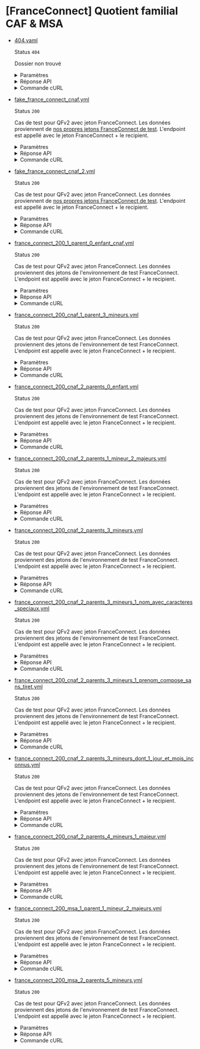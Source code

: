 # [FranceConnect] Quotient familial CAF & MSA
* [404.yaml](404.yaml)

  Status `404`

  Dossier non trouvé

  <details><summary>Paramètres</summary>
  <p>

  ```json
  {
    "nomNaissance": "LEFEBVRE",
    "codeCogInseeCommuneNaissance": "00404",
    "codeCogInseePaysNaissance": "99100",
    "sexeEtatCivil": "F"
  }
  ```

  </p>
  </details>

  <details><summary>Réponse API</summary>
  <p>

  ```json
  {
    "errors": [
      {
        "code": "37003",
        "title": "Dossier allocataire absent CNAV",
        "detail": "Le dossier allocataire n'a pas été trouvé auprès de la CNAV.",
        "source": null,
        "meta": {
          "provider": "CNAV"
        }
      }
    ]
  }
  ```

  </p>
  </details>

  <details><summary>Commande cURL</summary>
  <p>

  ```bash
  curl -H "Authorization: Bearer $token_france_connect" --url "https://staging.particulier.api.gouv.fr/v3/dss/quotient_familial/france_connect?recipient=13002526500013"
  ```

  </p>
  </details>
* [fake_france_connect_cnaf.yml](fake_france_connect_cnaf.yml)

  Status `200`

  Cas de test pour QFv2 avec jeton FranceConnect.
Les données proviennent de [nos propres jetons FranceConnect de test](../france_connect/cnaf_qfv2.yml).
L'endpoint est appellé avec le jeton FranceConnect + le recipient.

  <details><summary>Paramètres</summary>
  <p>

  ```json
  {
    "prenoms": [
      "Georges"
    ],
    "nomNaissance": "CNAF",
    "nomUsage": "MARTIN",
    "anneeDateNaissance": 2002,
    "moisDateNaissance": 1,
    "jourDateNaissance": 1,
    "sexeEtatCivil": "M",
    "codeCogInseeCommuneNaissance": "75002",
    "codeCogInseePaysNaissance": "99100"
  }
  ```

  </p>
  </details>

  <details><summary>Réponse API</summary>
  <p>

  ```json
  {
    "data": {
      "allocataires": [
        {
          "nom_naissance": "CNAF",
          "nom_usage": "MARTIN",
          "prenoms": "GEORGES",
          "date_naissance": "2002-01-01",
          "sexe": "M"
        }
      ],
      "enfants": [],
      "adresse": {
        "destinataire": "Monsieur CNAF MARTIN",
        "complement_information": null,
        "complement_information_geographique": null,
        "numero_libelle_voie": "1 RUE MONTORGUEIL",
        "lieu_dit": null,
        "code_postal_ville": "75002 PARIS",
        "pays": "FRANCE"
      },
      "quotient_familial": {
        "fournisseur": "CNAF",
        "valeur": 2550,
        "annee": 2024,
        "mois": 2,
        "annee_calcul": 2024,
        "mois_calcul": 12
      }
    },
    "links": {},
    "meta": {}
  }
  ```

  </p>
  </details>

  <details><summary>Commande cURL</summary>
  <p>

  ```bash
  curl -H "Authorization: Bearer $token_france_connect" --url "https://staging.particulier.api.gouv.fr/v3/dss/quotient_familial/france_connect?recipient=13002526500013"
  ```

  </p>
  </details>
* [fake_france_connect_cnaf_2.yml](fake_france_connect_cnaf_2.yml)

  Status `200`

  Cas de test pour QFv2 avec jeton FranceConnect.
Les données proviennent de [nos propres jetons FranceConnect de test](../france_connect/cnaf_qfv2.yml).
L'endpoint est appellé avec le jeton FranceConnect + le recipient.

  <details><summary>Paramètres</summary>
  <p>

  ```json
  {
    "prenoms": [
      "Thomas"
    ],
    "nomNaissance": "Delatour",
    "nomUsage": "Delamouette",
    "anneeDateNaissance": 1994,
    "moisDateNaissance": 4,
    "jourDateNaissance": 16,
    "sexeEtatCivil": "M",
    "codeCogInseeCommuneNaissance": "75111",
    "codeCogInseePaysNaissance": "99100"
  }
  ```

  </p>
  </details>

  <details><summary>Réponse API</summary>
  <p>

  ```json
  {
    "data": {
      "allocataires": [
        {
          "nom_naissance": "CNAF",
          "nom_usage": "MARTIN",
          "prenoms": "GEORGES",
          "date_naissance": "2002-01-01",
          "sexe": "M"
        }
      ],
      "enfants": [],
      "adresse": {
        "destinataire": "Monsieur CNAF MARTIN",
        "complement_information": null,
        "complement_information_geographique": null,
        "numero_libelle_voie": "1 RUE MONTORGUEIL",
        "lieu_dit": null,
        "code_postal_ville": "75002 PARIS",
        "pays": "FRANCE"
      },
      "quotient_familial": {
        "fournisseur": "CNAF",
        "valeur": 2550,
        "annee": 2024,
        "mois": 2,
        "annee_calcul": 2024,
        "mois_calcul": 12
      }
    },
    "links": {},
    "meta": {}
  }
  ```

  </p>
  </details>

  <details><summary>Commande cURL</summary>
  <p>

  ```bash
  curl -H "Authorization: Bearer $token_france_connect" --url "https://staging.particulier.api.gouv.fr/v3/dss/quotient_familial/france_connect?recipient=13002526500013"
  ```

  </p>
  </details>
* [france_connect_200_1_parent_0_enfant_cnaf.yml](france_connect_200_1_parent_0_enfant_cnaf.yml)

  Status `200`

  Cas de test pour QFv2 avec jeton FranceConnect.
Les données proviennent des jetons de l'environnement de test FranceConnect.
L'endpoint est appellé avec le jeton FranceConnect + le recipient.

  <details><summary>Paramètres</summary>
  <p>

  ```json
  {
    "prenoms": [
      "Angela",
      "Claire",
      "Louise"
    ],
    "nomNaissance": "DUBOIS",
    "anneeDateNaissance": 1962,
    "moisDateNaissance": 8,
    "jourDateNaissance": 24,
    "sexeEtatCivil": "F",
    "codeCogInseeCommuneNaissance": "75107",
    "codeCogInseePaysNaissance": "99100"
  }
  ```

  </p>
  </details>

  <details><summary>Réponse API</summary>
  <p>

  ```json
  {
    "data": {
      "allocataires": [
        {
          "nom_naissance": "DUBOIS",
          "nom_usage": "DUBOIS",
          "prenoms": "ANGELA",
          "date_naissance": "1962-08-24",
          "sexe": "F"
        }
      ],
      "enfants": [],
      "adresse": {
        "destinataire": "Madame DUBOIS ANGELA",
        "complement_information": null,
        "complement_information_geographique": null,
        "numero_libelle_voie": "1 RUE MONTORGUEIL",
        "lieu_dit": null,
        "code_postal_ville": "75002 PARIS",
        "pays": "FRANCE"
      },
      "quotient_familial": {
        "fournisseur": "CNAF",
        "valeur": 2550,
        "annee": 2024,
        "mois": 2,
        "annee_calcul": 2024,
        "mois_calcul": 12
      }
    },
    "links": {},
    "meta": {}
  }
  ```

  </p>
  </details>

  <details><summary>Commande cURL</summary>
  <p>

  ```bash
  curl -H "Authorization: Bearer $token_france_connect" --url "https://staging.particulier.api.gouv.fr/v3/dss/quotient_familial/france_connect?recipient=13002526500013"
  ```

  </p>
  </details>
* [france_connect_200_cnaf_1_parent_3_mineurs.yml](france_connect_200_cnaf_1_parent_3_mineurs.yml)

  Status `200`

  Cas de test pour QFv2 avec jeton FranceConnect.
Les données proviennent des jetons de l'environnement de test FranceConnect.
L'endpoint est appellé avec le jeton FranceConnect + le recipient.

  <details><summary>Paramètres</summary>
  <p>

  ```json
  {
    "prenoms": [
      "Pierre"
    ],
    "nomNaissance": "MERCIER",
    "anneeDateNaissance": 1969,
    "moisDateNaissance": 3,
    "jourDateNaissance": 17,
    "sexeEtatCivil": "M",
    "codeCogInseeCommuneNaissance": "95277",
    "codeCogInseePaysNaissance": "99100"
  }
  ```

  </p>
  </details>

  <details><summary>Réponse API</summary>
  <p>

  ```json
  {
    "data": {
      "allocataires": [
        {
          "nom_naissance": "MERCIER",
          "nom_usage": "MERCIER",
          "prenoms": "PIERRE",
          "date_naissance": "1969-03-17",
          "sexe": "M"
        }
      ],
      "enfants": [
        {
          "nom_naissance": "MERCIER",
          "nom_usage": "MERCIER",
          "prenoms": "PIERRE",
          "date_naissance": "2018-01-10",
          "sexe": "M"
        },
        {
          "nom_naissance": "MERCIER",
          "nom_usage": "MERCIER",
          "prenoms": "ROBERT",
          "date_naissance": "2020-03-15",
          "sexe": "M"
        },
        {
          "nom_naissance": "MERCIER",
          "nom_usage": "MERCIER",
          "prenoms": "HENRY",
          "date_naissance": "2022-06-20",
          "sexe": "M"
        }
      ],
      "adresse": {
        "destinataire": "Monsieur MERCIER PIERRE",
        "complement_information": null,
        "complement_information_geographique": null,
        "numero_libelle_voie": "1 RUE MONTORGUEIL",
        "lieu_dit": null,
        "code_postal_ville": "75002 PARIS",
        "pays": "FRANCE"
      },
      "quotient_familial": {
        "fournisseur": "CNAF",
        "valeur": 2550,
        "annee": 2024,
        "mois": 2,
        "annee_calcul": 2024,
        "mois_calcul": 12
      }
    },
    "links": {},
    "meta": {}
  }
  ```

  </p>
  </details>

  <details><summary>Commande cURL</summary>
  <p>

  ```bash
  curl -H "Authorization: Bearer $token_france_connect" --url "https://staging.particulier.api.gouv.fr/v3/dss/quotient_familial/france_connect?recipient=13002526500013"
  ```

  </p>
  </details>
* [france_connect_200_cnaf_2_parents_0_enfant.yml](france_connect_200_cnaf_2_parents_0_enfant.yml)

  Status `200`

  Cas de test pour QFv2 avec jeton FranceConnect.
Les données proviennent des jetons de l'environnement de test FranceConnect.
L'endpoint est appellé avec le jeton FranceConnect + le recipient.

  <details><summary>Paramètres</summary>
  <p>

  ```json
  {
    "prenoms": [
      "Anne-Laure"
    ],
    "nomNaissance": "HUCHE",
    "anneeDateNaissance": 1945,
    "moisDateNaissance": 9,
    "jourDateNaissance": 30,
    "sexeEtatCivil": "F",
    "codeCogInseeCommuneNaissance": "31555",
    "codeCogInseePaysNaissance": "99100"
  }
  ```

  </p>
  </details>

  <details><summary>Réponse API</summary>
  <p>

  ```json
  {
    "data": {
      "allocataires": [
        {
          "nom_naissance": "HUCHE",
          "nom_usage": "MERCIER",
          "prenoms": "ANNE-LAURE",
          "date_naissance": "1945-09-30",
          "sexe": "F"
        },
        {
          "nom_naissance": "MERCIER",
          "nom_usage": "MERCIER",
          "prenoms": "JEAN LOUIS",
          "date_naissance": "1945-10-12",
          "sexe": "M"
        }
      ],
      "enfants": [],
      "adresse": {
        "destinataire": "Monsieur MERCIER JEAN",
        "complement_information": null,
        "complement_information_geographique": null,
        "numero_libelle_voie": "1 RUE MONTORGUEIL",
        "lieu_dit": null,
        "code_postal_ville": "75002 PARIS",
        "pays": "FRANCE"
      },
      "quotient_familial": {
        "fournisseur": "CNAF",
        "valeur": 2550,
        "annee": 2024,
        "mois": 2,
        "annee_calcul": 2024,
        "mois_calcul": 12
      }
    },
    "links": {},
    "meta": {}
  }
  ```

  </p>
  </details>

  <details><summary>Commande cURL</summary>
  <p>

  ```bash
  curl -H "Authorization: Bearer $token_france_connect" --url "https://staging.particulier.api.gouv.fr/v3/dss/quotient_familial/france_connect?recipient=13002526500013"
  ```

  </p>
  </details>
* [france_connect_200_cnaf_2_parents_1_mineur_2_majeurs.yml](france_connect_200_cnaf_2_parents_1_mineur_2_majeurs.yml)

  Status `200`

  Cas de test pour QFv2 avec jeton FranceConnect.
Les données proviennent des jetons de l'environnement de test FranceConnect.
L'endpoint est appellé avec le jeton FranceConnect + le recipient.

  <details><summary>Paramètres</summary>
  <p>

  ```json
  {
    "prenoms": [
      "Melissandre",
      "Juliette"
    ],
    "nomNaissance": "TROIS-DUPRE",
    "anneeDateNaissance": 1981,
    "moisDateNaissance": 7,
    "jourDateNaissance": 27,
    "sexeEtatCivil": "F",
    "codeCogInseeCommuneNaissance": "13012",
    "codeCogInseePaysNaissance": "99100"
  }
  ```

  </p>
  </details>

  <details><summary>Réponse API</summary>
  <p>

  ```json
  {
    "data": {
      "allocataires": [
        {
          "nom_naissance": "DUBOIS",
          "nom_usage": "TROIS-DUPRE",
          "prenoms": "MELISSANDRE JULIETTE",
          "date_naissance": "1981-07-27",
          "sexe": "F"
        },
        {
          "nom_naissance": "TROIS-DUPRE",
          "nom_usage": "TROIS-DUPRE",
          "prenoms": "PAUL",
          "date_naissance": "1963-10-12",
          "sexe": "M"
        }
      ],
      "enfants": [
        {
          "nom_naissance": "TROIS-DUPRE",
          "nom_usage": "TROIS-DUPRE",
          "prenoms": "PIERRE",
          "date_naissance": "2004-01-10",
          "sexe": "M"
        },
        {
          "nom_naissance": "TROIS-DUPRE",
          "nom_usage": "TROIS-DUPRE",
          "prenoms": "LOU",
          "date_naissance": "2015-03-15",
          "sexe": "F"
        },
        {
          "nom_naissance": "TROIS-DUPRE",
          "nom_usage": "TROIS-DUPRE",
          "prenoms": "HENRY",
          "date_naissance": "2022-06-20",
          "sexe": "M"
        }
      ],
      "adresse": {
        "destinataire": "Monsieur TROIS-DUPRE PAUL",
        "complement_information": null,
        "complement_information_geographique": null,
        "numero_libelle_voie": "1 RUE MONTORGUEIL",
        "lieu_dit": null,
        "code_postal_ville": "75002 PARIS",
        "pays": "FRANCE"
      },
      "quotient_familial": {
        "fournisseur": "CNAF",
        "valeur": 2550,
        "annee": 2024,
        "mois": 2,
        "annee_calcul": 2024,
        "mois_calcul": 12
      }
    },
    "links": {},
    "meta": {}
  }
  ```

  </p>
  </details>

  <details><summary>Commande cURL</summary>
  <p>

  ```bash
  curl -H "Authorization: Bearer $token_france_connect" --url "https://staging.particulier.api.gouv.fr/v3/dss/quotient_familial/france_connect?recipient=13002526500013"
  ```

  </p>
  </details>
* [france_connect_200_cnaf_2_parents_3_mineurs.yml](france_connect_200_cnaf_2_parents_3_mineurs.yml)

  Status `200`

  Cas de test pour QFv2 avec jeton FranceConnect.
Les données proviennent des jetons de l'environnement de test FranceConnect.
L'endpoint est appellé avec le jeton FranceConnect + le recipient.

  <details><summary>Paramètres</summary>
  <p>

  ```json
  {
    "prenoms": [
      "Paul",
      "Louis"
    ],
    "nomNaissance": "DUPONT",
    "anneeDateNaissance": 1962,
    "moisDateNaissance": 8,
    "jourDateNaissance": 24,
    "sexeEtatCivil": "M",
    "codeCogInseeCommuneNaissance": "75107",
    "codeCogInseePaysNaissance": "99100"
  }
  ```

  </p>
  </details>

  <details><summary>Réponse API</summary>
  <p>

  ```json
  {
    "data": {
      "allocataires": [
        {
          "nom_naissance": "DUPONT",
          "nom_usage": "DUPONT",
          "prenoms": "PAUL LOUIS",
          "date_naissance": "1962-08-24",
          "sexe": "M"
        },
        {
          "nom_naissance": "DURAND",
          "nom_usage": "DUPONT",
          "prenoms": "ANGELA LOUISE",
          "date_naissance": "1963-10-12",
          "sexe": "F"
        }
      ],
      "enfants": [
        {
          "nom_naissance": "DUPONT",
          "nom_usage": "DUPONT",
          "prenoms": "PIERRE",
          "date_naissance": "2018-01-10",
          "sexe": "M"
        },
        {
          "nom_naissance": "DUPONT",
          "nom_usage": "DUPONT",
          "prenoms": "ROBERT",
          "date_naissance": "2020-03-15",
          "sexe": "M"
        },
        {
          "nom_naissance": "DUPONT",
          "nom_usage": "DUPONT",
          "prenoms": "HENRY",
          "date_naissance": "2022-06-20",
          "sexe": "M"
        }
      ],
      "adresse": {
        "destinataire": "Monsieur DUPONT PAUL",
        "complement_information": null,
        "complement_information_geographique": null,
        "numero_libelle_voie": "1 RUE MONTORGUEIL",
        "lieu_dit": null,
        "code_postal_ville": "75002 PARIS",
        "pays": "FRANCE"
      },
      "quotient_familial": {
        "fournisseur": "CNAF",
        "valeur": 2550,
        "annee": 2024,
        "mois": 2,
        "annee_calcul": 2024,
        "mois_calcul": 12
      }
    },
    "links": {},
    "meta": {}
  }
  ```

  </p>
  </details>

  <details><summary>Commande cURL</summary>
  <p>

  ```bash
  curl -H "Authorization: Bearer $token_france_connect" --url "https://staging.particulier.api.gouv.fr/v3/dss/quotient_familial/france_connect?recipient=13002526500013"
  ```

  </p>
  </details>
* [france_connect_200_cnaf_2_parents_3_mineurs_1_nom_avec_caracteres_speciaux.yml](france_connect_200_cnaf_2_parents_3_mineurs_1_nom_avec_caracteres_speciaux.yml)

  Status `200`

  Cas de test pour QFv2 avec jeton FranceConnect.
Les données proviennent des jetons de l'environnement de test FranceConnect.
L'endpoint est appellé avec le jeton FranceConnect + le recipient.

  <details><summary>Paramètres</summary>
  <p>

  ```json
  {
    "prenoms": [
      "Olivier",
      "Martin"
    ],
    "nomNaissance": "ANO'NYMOS-LONS",
    "anneeDateNaissance": 1980,
    "moisDateNaissance": 5,
    "jourDateNaissance": 24,
    "sexeEtatCivil": "M",
    "codeCogInseeCommuneNaissance": "95491",
    "codeCogInseePaysNaissance": "99100"
  }
  ```

  </p>
  </details>

  <details><summary>Réponse API</summary>
  <p>

  ```json
  {
    "data": {
      "allocataires": [
        {
          "nom_naissance": "ANO'NYMOS-LONS",
          "nom_usage": "ANO'NYMOS-LONS",
          "prenoms": "OLIVIER",
          "date_naissance": "1980-05-24",
          "sexe": "M"
        },
        {
          "nom_naissance": "ANO'NYMOS-LONS",
          "nom_usage": "ROUSSEAU",
          "prenoms": "LAURENCE",
          "date_naissance": "1981-06-01",
          "sexe": "F"
        }
      ],
      "enfants": [
        {
          "nom_naissance": "ANO'NYMOS-LONS",
          "nom_usage": "ANO'NYMOS-LONS",
          "prenoms": "Gabriel",
          "date_naissance": "2010-02-02",
          "sexe": "M"
        },
        {
          "nom_naissance": "ANO'NYMOS-LONS",
          "nom_usage": "ANO'NYMOS-LONS",
          "prenoms": "Jules",
          "date_naissance": "2013-03-03",
          "sexe": "M"
        },
        {
          "nom_naissance": "ANO'NYMOS-LONS",
          "nom_usage": "ANO'NYMOS-LONS",
          "prenoms": "Simon",
          "date_naissance": "2017-12-05",
          "sexe": "M"
        }
      ],
      "adresse": {
        "destinataire": "Monsieur et Madame Olivier ANO'NYMOS-LONS",
        "complement_information": null,
        "complement_information_geographique": null,
        "numero_libelle_voie": "9 R DES MONTS DE LA MADELEINE",
        "lieu_dit": null,
        "code_postal_ville": "42300 LONS-LE-SAUNIER",
        "pays": "FRANCE"
      },
      "quotient_familial": {
        "fournisseur": "CNAF",
        "valeur": 2550,
        "annee": 2024,
        "mois": 2,
        "annee_calcul": 2024,
        "mois_calcul": 12
      }
    },
    "links": {},
    "meta": {}
  }
  ```

  </p>
  </details>

  <details><summary>Commande cURL</summary>
  <p>

  ```bash
  curl -H "Authorization: Bearer $token_france_connect" --url "https://staging.particulier.api.gouv.fr/v3/dss/quotient_familial/france_connect?recipient=13002526500013"
  ```

  </p>
  </details>
* [france_connect_200_cnaf_2_parents_3_mineurs_1_prenom_compose_sans_tiret.yml](france_connect_200_cnaf_2_parents_3_mineurs_1_prenom_compose_sans_tiret.yml)

  Status `200`

  Cas de test pour QFv2 avec jeton FranceConnect.
Les données proviennent des jetons de l'environnement de test FranceConnect.
L'endpoint est appellé avec le jeton FranceConnect + le recipient.

  <details><summary>Paramètres</summary>
  <p>

  ```json
  {
    "prenoms": [
      "Emmanuel",
      "Alexandre",
      "Nicolas"
    ],
    "nomNaissance": "DELALALALANDE",
    "anneeDateNaissance": 1991,
    "moisDateNaissance": 1,
    "jourDateNaissance": 7,
    "sexeEtatCivil": "M",
    "codeCogInseeCommuneNaissance": "75101",
    "codeCogInseePaysNaissance": "99100"
  }
  ```

  </p>
  </details>

  <details><summary>Réponse API</summary>
  <p>

  ```json
  {
    "data": {
      "allocataires": [
        {
          "nom_naissance": "DELALALALANDE",
          "nom_usage": "DELALALALANDE",
          "prenoms": "EMMANUEL ALEXANDRE",
          "date_naissance": "1991-01-07",
          "sexe": "M"
        },
        {
          "nom_naissance": "CARPENTIER",
          "nom_usage": "DELALALALANDE",
          "prenoms": "FLORENCE",
          "date_naissance": "1990-05-30",
          "sexe": "F"
        }
      ],
      "enfants": [
        {
          "nom_naissance": "DELALALALANDE",
          "nom_usage": "DELALALALANDE",
          "prenoms": "Alex",
          "date_naissance": "2015-02-15",
          "sexe": "M"
        },
        {
          "nom_naissance": "DELALALALANDE",
          "nom_usage": "DELALALALANDE",
          "prenoms": "Léo",
          "date_naissance": "2017-02-02",
          "sexe": "M"
        },
        {
          "nom_naissance": "DELALALALANDE",
          "nom_usage": "DELALALALANDE",
          "prenoms": "Laura",
          "date_naissance": "2019-12-31",
          "sexe": "F"
        }
      ],
      "adresse": {
        "destinataire": "Monsieur et Madame Emmanuel DELALALALANDE",
        "complement_information": null,
        "complement_information_geographique": null,
        "numero_libelle_voie": "20 AVENUE DE SEGUR",
        "lieu_dit": null,
        "code_postal_ville": "75107 PARIS",
        "pays": "FRANCE"
      },
      "quotient_familial": {
        "fournisseur": "CNAF",
        "valeur": 2550,
        "annee": 2024,
        "mois": 2,
        "annee_calcul": 2024,
        "mois_calcul": 12
      }
    },
    "links": {},
    "meta": {}
  }
  ```

  </p>
  </details>

  <details><summary>Commande cURL</summary>
  <p>

  ```bash
  curl -H "Authorization: Bearer $token_france_connect" --url "https://staging.particulier.api.gouv.fr/v3/dss/quotient_familial/france_connect?recipient=13002526500013"
  ```

  </p>
  </details>
* [france_connect_200_cnaf_2_parents_3_mineurs_dont_1_jour_et_mois_inconnus.yml](france_connect_200_cnaf_2_parents_3_mineurs_dont_1_jour_et_mois_inconnus.yml)

  Status `200`

  Cas de test pour QFv2 avec jeton FranceConnect.
Les données proviennent des jetons de l'environnement de test FranceConnect.
L'endpoint est appellé avec le jeton FranceConnect + le recipient.

  <details><summary>Paramètres</summary>
  <p>

  ```json
  {
    "prenoms": [
      "Sophie",
      "Suzanne"
    ],
    "nomNaissance": "YOGO",
    "anneeDateNaissance": 1981,
    "moisDateNaissance": 11,
    "jourDateNaissance": 1,
    "sexeEtatCivil": "F",
    "codeCogInseeCommuneNaissance": "50528",
    "codeCogInseePaysNaissance": "99100"
  }
  ```

  </p>
  </details>

  <details><summary>Réponse API</summary>
  <p>

  ```json
  {
    "data": {
      "allocataires": [
        {
          "nom_naissance": "YOGO",
          "nom_usage": "BOBO",
          "prenoms": "Sophie Suzanne",
          "date_naissance": "1981-11-01",
          "sexe": "F"
        },
        {
          "nom_naissance": "LALI",
          "nom_usage": "LALI",
          "prenoms": "Mohamed",
          "date_naissance": "1983-05-15",
          "sexe": "M"
        }
      ],
      "enfants": [
        {
          "nom_naissance": "LALI",
          "nom_usage": "LALI",
          "prenoms": "Inès",
          "date_naissance": "2010-07-10",
          "sexe": "F"
        },
        {
          "nom_naissance": "LALI",
          "nom_usage": "LALI",
          "prenoms": "Amir",
          "date_naissance": "2012-09-09",
          "sexe": "M"
        },
        {
          "nom_naissance": "LALI",
          "nom_usage": "LALI",
          "prenoms": "Ibrahim",
          "date_naissance": "2020-00-00",
          "sexe": "M"
        }
      ],
      "adresse": {
        "destinataire": "Monsieur et Madame Mohamed LALI",
        "complement_information": null,
        "complement_information_geographique": null,
        "numero_libelle_voie": "Cours des 50 Otages",
        "lieu_dit": null,
        "code_postal_ville": "44109 NANTES",
        "pays": "FRANCE"
      },
      "quotient_familial": {
        "fournisseur": "CNAF",
        "valeur": 2550,
        "annee": 2024,
        "mois": 2,
        "annee_calcul": 2024,
        "mois_calcul": 12
      }
    },
    "links": {},
    "meta": {}
  }
  ```

  </p>
  </details>

  <details><summary>Commande cURL</summary>
  <p>

  ```bash
  curl -H "Authorization: Bearer $token_france_connect" --url "https://staging.particulier.api.gouv.fr/v3/dss/quotient_familial/france_connect?recipient=13002526500013"
  ```

  </p>
  </details>
* [france_connect_200_cnaf_2_parents_4_mineurs_1_majeur.yml](france_connect_200_cnaf_2_parents_4_mineurs_1_majeur.yml)

  Status `200`

  Cas de test pour QFv2 avec jeton FranceConnect.
Les données proviennent des jetons de l'environnement de test FranceConnect.
L'endpoint est appellé avec le jeton FranceConnect + le recipient.

  <details><summary>Paramètres</summary>
  <p>

  ```json
  {
    "prenoms": [
      "FABIEN"
    ],
    "nomNaissance": "PENDERIE",
    "anneeDateNaissance": 1986,
    "moisDateNaissance": 3,
    "jourDateNaissance": 25,
    "sexeEtatCivil": "M",
    "codeCogInseeCommuneNaissance": "83028",
    "codeCogInseePaysNaissance": "99100"
  }
  ```

  </p>
  </details>

  <details><summary>Réponse API</summary>
  <p>

  ```json
  {
    "data": {
      "allocataires": [
        {
          "nom_naissance": "PENDERIE",
          "nom_usage": "PENDERIE",
          "prenoms": "FABIEN",
          "date_naissance": "1986-03-25",
          "sexe": "M"
        },
        {
          "nom_naissance": "SUVE",
          "nom_usage": "PENDERIE",
          "prenoms": "LUCIE",
          "date_naissance": "1987-08-08",
          "sexe": "M"
        }
      ],
      "enfants": [
        {
          "nom_naissance": "PENDERIE",
          "nom_usage": "PENDERIE",
          "prenoms": "Léo",
          "date_naissance": "2020-01-01",
          "sexe": "M"
        },
        {
          "nom_naissance": "PENDERIE",
          "nom_usage": "PENDERIE",
          "prenoms": "Léa",
          "date_naissance": "2021-07-17",
          "sexe": "F"
        },
        {
          "nom_naissance": "PENDERIE",
          "nom_usage": "PENDERIE",
          "prenoms": "Hugo",
          "date_naissance": "2022-08-08",
          "sexe": "M"
        },
        {
          "nom_naissance": "PENDERIE",
          "nom_usage": "PENDERIE",
          "prenoms": "Bérénice",
          "date_naissance": "2024-10-25",
          "sexe": "F"
        },
        {
          "nom_naissance": "PENDERIE",
          "nom_usage": "PENDERIE",
          "prenoms": "Paul",
          "date_naissance": "2004-11-01",
          "sexe": "M"
        }
      ],
      "adresse": {
        "destinataire": "Monsieur Fabien PENDERIE",
        "complement_information": null,
        "complement_information_geographique": null,
        "numero_libelle_voie": "20 AVENUE DE SEGUR",
        "lieu_dit": null,
        "code_postal_ville": "75107 PARIS",
        "pays": "FRANCE"
      },
      "quotient_familial": {
        "fournisseur": "CNAF",
        "valeur": 2550,
        "annee": 2024,
        "mois": 2,
        "annee_calcul": 2024,
        "mois_calcul": 12
      }
    },
    "links": {},
    "meta": {}
  }
  ```

  </p>
  </details>

  <details><summary>Commande cURL</summary>
  <p>

  ```bash
  curl -H "Authorization: Bearer $token_france_connect" --url "https://staging.particulier.api.gouv.fr/v3/dss/quotient_familial/france_connect?recipient=13002526500013"
  ```

  </p>
  </details>
* [france_connect_200_msa_1_parent_1_mineur_2_majeurs.yml](france_connect_200_msa_1_parent_1_mineur_2_majeurs.yml)

  Status `200`

  Cas de test pour QFv2 avec jeton FranceConnect.
Les données proviennent des jetons de l'environnement de test FranceConnect.
L'endpoint est appellé avec le jeton FranceConnect + le recipient.

  <details><summary>Paramètres</summary>
  <p>

  ```json
  {
    "prenoms": [
      "ELSA"
    ],
    "nomNaissance": "PLACARD",
    "anneeDateNaissance": 1987,
    "moisDateNaissance": 4,
    "jourDateNaissance": 13,
    "sexeEtatCivil": "F",
    "codeCogInseeCommuneNaissance": "59226",
    "codeCogInseePaysNaissance": "99100"
  }
  ```

  </p>
  </details>

  <details><summary>Réponse API</summary>
  <p>

  ```json
  {
    "data": {
      "allocataires": [
        {
          "nom_naissance": "PLACARD",
          "nom_usage": "DUBOIS",
          "prenoms": "ELSA",
          "date_naissance": "1987-04-13",
          "sexe": "F"
        }
      ],
      "enfants": [
        {
          "nom_naissance": "DUBOIS",
          "nom_usage": "DUBOIS",
          "prenoms": "Alex",
          "date_naissance": "1999-01-01",
          "sexe": "M"
        },
        {
          "nom_naissance": "DUBOIS",
          "nom_usage": "DUBOIS",
          "prenoms": "Léo",
          "date_naissance": "2000-01-01",
          "sexe": "M"
        },
        {
          "nom_naissance": "DUBOIS",
          "nom_usage": "DUBOIS",
          "prenoms": "Alice",
          "date_naissance": "2024-02-02",
          "sexe": "F"
        }
      ],
      "adresse": {
        "destinataire": "Monsieur Elsa DUBOIS",
        "complement_information": "Batiment 2",
        "complement_information_geographique": "Porte 8",
        "numero_libelle_voie": "20 AVENUE DE SEGUR",
        "lieu_dit": "Lieu dit",
        "code_postal_ville": "75107 PARIS",
        "pays": "FRANCE"
      },
      "quotient_familial": {
        "fournisseur": "MSA",
        "valeur": 2550,
        "annee": 2024,
        "mois": 2,
        "annee_calcul": 2024,
        "mois_calcul": 12
      }
    },
    "links": {},
    "meta": {}
  }
  ```

  </p>
  </details>

  <details><summary>Commande cURL</summary>
  <p>

  ```bash
  curl -H "Authorization: Bearer $token_france_connect" --url "https://staging.particulier.api.gouv.fr/v3/dss/quotient_familial/france_connect?recipient=13002526500013"
  ```

  </p>
  </details>
* [france_connect_200_msa_2_parents_5_mineurs.yml](france_connect_200_msa_2_parents_5_mineurs.yml)

  Status `200`

  Cas de test pour QFv2 avec jeton FranceConnect.
Les données proviennent des jetons de l'environnement de test FranceConnect.
L'endpoint est appellé avec le jeton FranceConnect + le recipient.

  <details><summary>Paramètres</summary>
  <p>

  ```json
  {
    "prenoms": [
      "CINDY"
    ],
    "nomNaissance": "COMMODE",
    "anneeDateNaissance": 1980,
    "moisDateNaissance": 6,
    "jourDateNaissance": 27,
    "sexeEtatCivil": "F",
    "codeCogInseeCommuneNaissance": "57431",
    "codeCogInseePaysNaissance": "99100"
  }
  ```

  </p>
  </details>

  <details><summary>Réponse API</summary>
  <p>

  ```json
  {
    "data": {
      "allocataires": [
        {
          "nom_naissance": "COMMODE",
          "nom_usage": "LEMAITRE",
          "prenoms": "CINDY",
          "date_naissance": "1980-06-27",
          "sexe": "F"
        },
        {
          "nom_naissance": "LEMAITRE",
          "nom_usage": "LEMAITRE",
          "prenoms": "FRANCK",
          "date_naissance": "1990-12-30",
          "sexe": "M"
        }
      ],
      "enfants": [
        {
          "nom_naissance": "LEMAITRE",
          "nom_usage": "LEMAITRE",
          "prenoms": "Gaston",
          "date_naissance": "2021-05-01",
          "sexe": "M"
        },
        {
          "nom_naissance": "LEMAITRE",
          "nom_usage": "LEMAITRE",
          "prenoms": "Henri",
          "date_naissance": "2021-05-01",
          "sexe": "M"
        },
        {
          "nom_naissance": "LEMAITRE",
          "nom_usage": "LEMAITRE",
          "prenoms": "Robert",
          "date_naissance": "2021-05-01",
          "sexe": "M"
        },
        {
          "nom_naissance": "LEMAITRE",
          "nom_usage": "LEMAITRE",
          "prenoms": "Hugo",
          "date_naissance": "2022-04-30",
          "sexe": "M"
        },
        {
          "nom_naissance": "LEMAITRE",
          "nom_usage": "LEMAITRE",
          "prenoms": "Lucie",
          "date_naissance": "2023-10-01",
          "sexe": "F"
        }
      ],
      "adresse": {
        "destinataire": "Monsieur Franck LEMAITRE",
        "complement_information": null,
        "complement_information_geographique": null,
        "numero_libelle_voie": "20 AVENUE DE SEGUR",
        "lieu_dit": null,
        "code_postal_ville": "75107 PARIS",
        "pays": "FRANCE"
      },
      "quotient_familial": {
        "fournisseur": "MSA",
        "valeur": 2550,
        "annee": 2024,
        "mois": 2,
        "annee_calcul": 2024,
        "mois_calcul": 12
      }
    },
    "links": {},
    "meta": {}
  }
  ```

  </p>
  </details>

  <details><summary>Commande cURL</summary>
  <p>

  ```bash
  curl -H "Authorization: Bearer $token_france_connect" --url "https://staging.particulier.api.gouv.fr/v3/dss/quotient_familial/france_connect?recipient=13002526500013"
  ```

  </p>
  </details>
